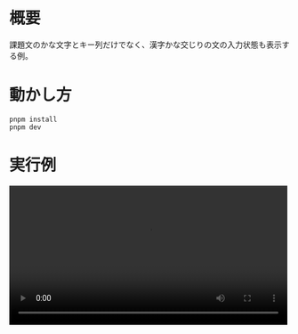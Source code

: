 # 概要

課題文のかな文字とキー列だけでなく、漢字かな交じりの文の入力状態も表示する例。

# 動かし方

```
pnpm install
pnpm dev
```

# 実行例

<video controls width="500">
  <source src="https://github.com/tomoemon/emiel/assets/1381362/4aeff849-a4f0-4a4e-8834-d9d1405f6a56" type="video/quicktime" />
</video>
